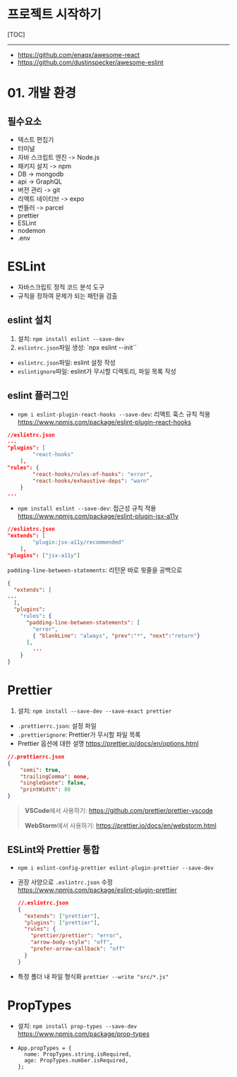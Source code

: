 # 프로젝트 시작하기

[TOC]

------

- https://github.com/enaqx/awesome-react
- https://github.com/dustinspecker/awesome-eslint

# 01. 개발 환경

## 필수요소

- 텍스트 편집기
- 터미널
- 자바 스크립트 엔진 -> Node.js
- 패키지 설치 -> npm
- DB -> mongodb
- api -> GraphQL
- 버전 관리 -> git
- 리액트 네이티브 -> expo
- 번들러 -> parcel
- prettier
- ESLint
- nodemon
- .env

# ESLint

- 자바스크립트 정적 코드 분석 도구
- 규칙을 정하여 문제가 되는 패턴을 검출

## eslint 설치

1. 설치: `npm install eslint --save-dev`
2. `eslintrc.json`파일 생성: `npx eslint --init``

- `eslintrc.json`파일: eslint 설정 작성
- `eslintignore`파일: eslint가 무시할 디렉토리, 파일 목록 작성

## eslint 플러그인

- `npm i eslint-plugin-react-hooks --save-dev`: 리액트 훅스 규칙 적용
  https://www.npmjs.com/package/eslint-plugin-react-hooks

```json
//eslintrc.json
...
"plugins": [
        "react-hooks"
    ],
"rules": {
        "react-hooks/rules-of-hooks": "error",
    	"react-hooks/exhaustive-deps": "warn"
    }
...
```

- `npm install eslint --save-dev`: 접근성 규칙 적용
  https://www.npmjs.com/package/eslint-plugin-jsx-a11y

```json
//eslintrc.json
"extends": [
        "plugin:jsx-a11y/recommended"
    ],
"plugins": ["jsx-a11y"]
```



`padding-line-between-statements`: 리턴문 바로 윗줄을 공백으로

```json
{
  "extends": [
...
  ],
  "plugins": 
    "rules": {
      "padding-line-between-statements": [
        "error",
        { "blankLine": "always", "prev":"*", "next":"return"}
      ],
        ...
    }
}

```



# Prettier

1. 설치: `npm install --save-dev --save-exact prettier`

- `.prettierrc.json`: 설정 파일
- `.prettierignore`: Prettier가 무시할 파일 목록 
- Prettier 옵션에 대한 설명
  https://prettier.io/docs/en/options.html

```json
//.prettierrc.json
{
    "semi": true,
    "trailingComma": none,
    "singleQuote": false,
    "printWidth": 80
}
```

> **VSCode**에서 사용하기: https://github.com/prettier/prettier-vscode
>
> **WebStorm**에서 사용하기: https://prettier.io/docs/en/webstorm.html

## ESLint와 Prettier 통합

- `npm i eslint-config-prettier eslint-plugin-prettier --save-dev `

- 권장 사양으로 `.eslintrc.json` 수정 
  https://www.npmjs.com/package/eslint-plugin-prettier

  ```json
  //.eslintrc.json
  {
    "extends": ["prettier"],
    "plugins": ["prettier"],
    "rules": {
      "prettier/prettier": "error",
      "arrow-body-style": "off",
      "prefer-arrow-callback": "off"
    }
  }
  ```

- 특정 폴더 내 파일 형식화 `prettier --write "src/*.js"`

# PropTypes

- 설치: `npm install prop-types --save-dev`
  https://www.npmjs.com/package/prop-types

- ```
  App.propTypes = {
  	name: PropTypes.string.isRequired,
  	age: PropTypes.number.isRequired,
  };
  ```

  
